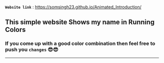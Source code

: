 **`Website link`** :   https://somsingh23.github.io/Animated_Introduction/
## This simple website Shows my name in Running Colors
### If you come up with a good color combination then feel free to push you `changes` 😎😎
___
